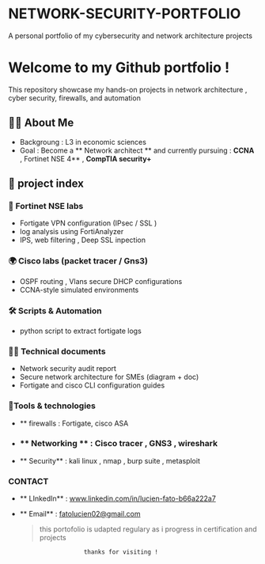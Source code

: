 # NETWORK-SECURITY-PORTFOLIO
A personal portfolio of my cybersecurity and network architecture projects 
# Welcome to my Github portfolio ! 
This repository showcase my hands-on projects in network architecture , cyber security, firewalls, and automation 

## 💪🏽 About Me 
- Backgroung : L3 in economic sciences
- Goal : Become a ** Network architect ** and currently pursuing : **CCNA** , Fortinet NSE 4** , **CompTIA security+**

## 📁 project index

### 🔐 Fortinet NSE labs 
- Fortigate VPN configuration (IPsec / SSL )
- log analysis using FortiAnalyzer
- IPS, web filtering , Deep SSL  inpection

### 🌍 Cisco labs (packet tracer / Gns3) 
- OSPF routing , Vlans secure DHCP configurations
- CCNA-style simulated environments

### 🛠 Scripts & Automation 
- python script to extract fortigate logs

### 📄📘 Technical documents 
- Network security audit report
- Secure network architecture for SMEs (diagram + doc)
-  Fortigate and cisco CLI configuration guides

### 🎇Tools & technologies 
- ** firewalls : Fortigate, cisco ASA
- ### ** Networking ** : Cisco tracer , GNS3 , wireshark
- ** Security** : kali linux , nmap , burp suite , metasploit

### CONTACT 

- ** LInkedIn** : www.linkedin.com/in/lucien-fato-b66a222a7
- ** Email** : fatolucien02@gmail.com
  > this portofolio is udapted regulary as i progress in certification and projects
  
                        thanks for visiting ! 


